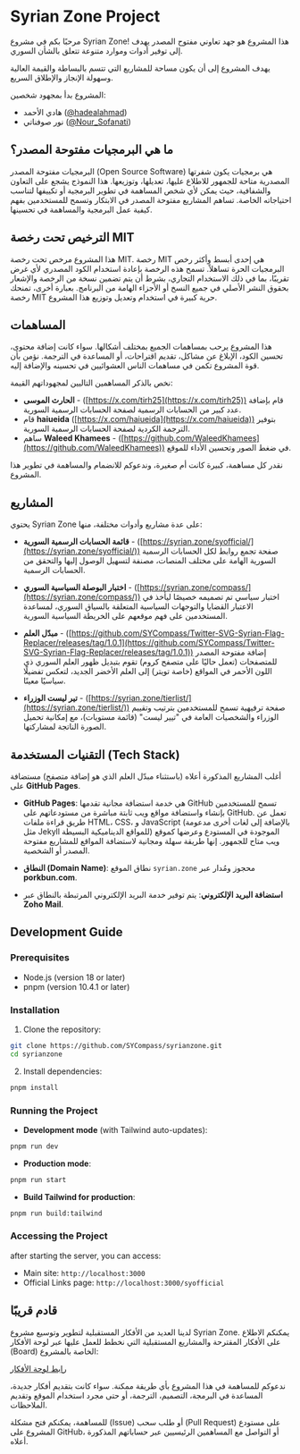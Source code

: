 # Syrian Zone Project

مرحبًا بكم في مشروع Syrian Zone! هذا المشروع هو جهد تعاوني مفتوح المصدر يهدف إلى توفير أدوات وموارد متنوعة تتعلق بالشأن السوري.

يهدف المشروع إلى أن يكون مساحة للمشاريع التي تتسم بالبساطة والقيمة العالية وسهولة الإنجاز والإطلاق السريع.

المشروع بدأ بمجهود شخصين:
- هادي الأحمد ([@hadealahmad](https://twitter.com/hadealahmad))
- نور صوفناتي ([@Nour_Sofanati](https://twitter.com/Nour_Sofanati))

## ما هي البرمجيات مفتوحة المصدر؟

البرمجيات مفتوحة المصدر (Open Source Software) هي برمجيات يكون شفرتها المصدرية متاحة للجمهور للاطلاع عليها، تعديلها، وتوزيعها. هذا النموذج يشجع على التعاون والشفافية، حيث يمكن لأي شخص المساهمة في تطوير البرمجية أو تكييفها لتناسب احتياجاته الخاصة. تساهم المشاريع مفتوحة المصدر في الابتكار وتسمح للمستخدمين بفهم كيفية عمل البرمجية والمساهمة في تحسينها.

## الترخيص تحت رخصة MIT

هذا المشروع مرخص تحت رخصة MIT. رخصة MIT هي إحدى أبسط وأكثر رخص البرمجيات الحرة تساهلاً. تسمح هذه الرخصة بإعادة استخدام الكود المصدري لأي غرض تقريبًا، بما في ذلك الاستخدام التجاري، بشرط أن يتم تضمين نسخة من الرخصة والإشعار بحقوق النشر الأصلي في جميع النسخ أو الأجزاء الهامة من البرنامج. بعبارة أخرى، تمنحك رخصة MIT حرية كبيرة في استخدام وتعديل وتوزيع هذا المشروع.

## المساهمات

هذا المشروع يرحب بمساهمات الجميع بمختلف أشكالها. سواء كانت إضافة محتوى، تحسين الكود، الإبلاغ عن مشاكل، تقديم اقتراحات، أو المساعدة في الترجمة. نؤمن بأن قوة المشروع تكمن في مساهمات الناس العشوائيين في تحسينه والإضافة إليه.

نخص بالذكر المساهمين التاليين لمجهوداتهم القيمة:

* **الحارث الموسى** - ([https://x.com/tirh25](https://x.com/tirh25)) قام بإضافة عدد كبير من الحسابات الرسمية لصفحة الحسابات الرسمية السورية.
* قام **haiueida** ([https://x.com/haiueida](https://x.com/haiueida)) بتوفير الترجمة الكردية لصفحة الحسابات الرسمية السورية.
* ساهم **Waleed Khamees** - ([https://github.com/WaleedKhamees](https://github.com/WaleedKhamees)) في ضغط الصور وتحسين الأداء للموقع.

نقدر كل مساهمة، كبيرة كانت أم صغيرة، وندعوكم للانضمام والمساهمة في تطوير هذا المشروع.

## المشاريع

يحتوي Syrian Zone على عدة مشاريع وأدوات مختلفة، منها:

* **قائمة الحسابات الرسمية السورية** - ([https://syrian.zone/syofficial/](https://syrian.zone/syofficial/))
    صفحة تجمع روابط لكل الحسابات الرسمية السورية الهامة على مختلف المنصات، مصنفة لتسهيل الوصول إليها والتحقق من الحسابات الرسمية.

* **اختبار البوصلة السياسية السوري** - ([https://syrian.zone/compass/](https://syrian.zone/compass/))
    اختبار سياسي تم تصميمه خصيصًا ليأخذ في الاعتبار القضايا والتوجهات السياسية المتعلقة بالسياق السوري، لمساعدة المستخدمين على فهم موقعهم على الخريطة السياسية السورية.

* **مبدّل العلم** - ([https://github.com/SYCompass/Twitter-SVG-Syrian-Flag-Replacer/releases/tag/1.0.1](https://github.com/SYCompass/Twitter-SVG-Syrian-Flag-Replacer/releases/tag/1.0.1))
    إضافة مفتوحة المصدر للمتصفحات (تعمل حاليًا على متصفح كروم) تقوم بتبديل ظهور العلم السوري ذي اللون الأحمر في المواقع (خاصة تويتر) إلى العلم الأخضر الجديد، لتعكس تفضيلًا سياسيًا معينًا.

* **تير ليست الوزراء** - ([https://syrian.zone/tierlist/](https://syrian.zone/tierlist/))
    صفحة ترفيهية تسمح للمستخدمين بترتيب وتقييم الوزراء والشخصيات العامة في "تيير ليست" (قائمة مستويات)، مع إمكانية تحميل الصورة الناتجة لمشاركتها.

## التقنيات المستخدمة (Tech Stack)

أغلب المشاريع المذكورة أعلاه (باستثناء مبدّل العلم الذي هو إضافة متصفح) مستضافة على **GitHub Pages**.

* **GitHub Pages**: هي خدمة استضافة مجانية تقدمها GitHub تسمح للمستخدمين بإنشاء واستضافة مواقع ويب ثابتة مباشرة من مستودعاتهم على GitHub. تعمل عن طريق قراءة ملفات HTML، CSS، و JavaScript (بالإضافة إلى لغات أخرى مدعومة مثل Jekyll للمواقع الديناميكية البسيطة) الموجودة في المستودع وعرضها كموقع ويب متاح للجمهور. إنها طريقة سهلة ومجانية لاستضافة المواقع للمشاريع مفتوحة المصدر أو الشخصية.

* **النطاق (Domain Name)**: نطاق الموقع `syrian.zone` محجوز ومُدار عبر **porkbun.com**.

* **استضافة البريد الإلكتروني**: يتم توفير خدمة البريد الإلكتروني المرتبطة بالنطاق عبر **Zoho Mail**.

## Development Guide

### Prerequisites

- Node.js (version 18 or later)
- pnpm (version 10.4.1 or later)

### Installation

1. Clone the repository:
```bash
git clone https://github.com/SYCompass/syrianzone.git
cd syrianzone
```

2. Install dependencies:
```bash
pnpm install
```

### Running the Project

- **Development mode** (with Tailwind auto-updates):
```bash
pnpm run dev
```

- **Production mode**:
```bash
pnpm run start
```

- **Build Tailwind for production**:
```bash
pnpm run build:tailwind
```

### Accessing the Project

after starting the server, you can access:
- Main site: `http://localhost:3000`
- Official Links page: `http://localhost:3000/syofficial`

## قادم قريبًا

لدينا العديد من الأفكار المستقبلية لتطوير وتوسيع مشروع Syrian Zone. يمكنكم الاطلاع على الأفكار المقترحة والمشاريع المستقبلية التي نخطط للعمل عليها عبر لوحة الأفكار (Board) الخاصة بالمشروع:

[رابط لوحة الأفكار](https://syrian.zone/board)

ندعوكم للمساهمة في هذا المشروع بأي طريقة ممكنة. سواء كانت بتقديم أفكار جديدة، المساعدة في البرمجة، التصميم، الترجمة، أو حتى مجرد استخدام الموقع وتقديم الملاحظات.

للمساهمة، يمكنكم فتح مشكلة (Issue) أو طلب سحب (Pull Request) على مستودع المشروع على GitHub، أو التواصل مع المساهمين الرئيسيين عبر حساباتهم المذكورة أعلاه.